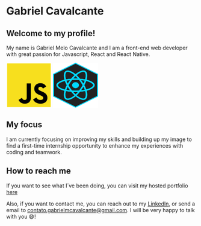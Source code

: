# Gabriel Cavalcante

## Welcome to my profile! 
My name is Gabriel Melo Cavalcante and I am
a front-end web developer with great passion for Javascript, React and
React Native.

<img src="javascript-icon.png" width="120" height="120" alt="Javascript Icon"/> <img src="react-icon.jpg" width="120" height="120" alt="React Icon"/>

## My focus
I am currently focusing on improving my skills and building up my image
to find a first-time internship opportunity to enhance my experiences with
coding and teamwork.

## How to reach me
If you want to see what I´ve been doing, you can visit my hosted portfolio
[here](https://gabrielcavalcante-portfolio.web.app/)

Also, if you want to contact me, you can reach out to my [LinkedIn](), or
send a email to contato.gabrielmcavalcante@gmail.com. I will be very happy to
talk with you 😄!
